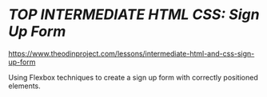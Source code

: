 # *TOP INTERMEDIATE HTML CSS: Sign Up Form*

https://www.theodinproject.com/lessons/intermediate-html-and-css-sign-up-form

Using Flexbox techniques to create a sign up form with correctly positioned elements.
